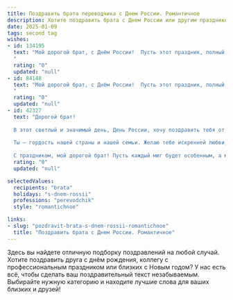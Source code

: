 ```yaml
---
title: Поздравить брата переводчика с Днем России. Романтичное
description: Хотите поздравить брата с Днем России или другим праздником? Наш ИИ создаст незабываемое поздравление, а вы обязательно выделитесь среди других.  
date: 2025-01-09
tags: second tag
wishes:
- id: 134195
  text: "Мой дорогой брат, с Днём России!  Пусть этот праздник, полный величия и красоты нашей родины, наполнит твою жизнь светом и вдохновением.  Как прекрасный цветок, распускающийся под ласковым солнцем, пусть твой талант переводчика, твой дар соединять культуры и сердца, расцветает всё ярче,  принося тебе радость и признание.  Я люблю тебя и горжусь тобой!
  "
  rating: "0"
  updated: "null"
- id: 84148
  text: "Мой дорогой брат, с Днём России!  Пусть этот праздник, полный гордости за нашу великую Родину, наполнит твоё сердце такой же необъятной любовью и теплом, как бескрайние просторы нашей страны.  Пусть твоя работа переводчика,  создающая мосты между культурами и народами, приносит тебе не только успех, но и невероятное чувство удовлетворения, как исполнение прекрасной симфонии. Люблю тебя!
  "
  rating: "0"
  updated: "null"
- id: 42327
  text: "Дорогой брат!
  
  В этот светлый и значимый день, День России, хочу поздравить тебя от всего сердца! Ты, как истинный переводчик, соединяешь не только языки, но и сердца людей. Пусть твоя жизнь будет наполнена яркими красками, как наш родной флаг, а каждый день приносит вдохновение и новые возможности.
  
  Ты — гордость нашей страны и нашей семьи. Желаю тебе искренней любви, крепкого здоровья и множества увлекательных путешествий по миру, где ты сможешь открывать новые горизонты и делиться своим талантом.
  
  С праздником, мой дорогой брат! Пусть каждый миг будет особенным, а мечты сбываются!"
  rating: "0"
  updated: "null"

selectedValues:
  recipients: "brata"
  holidays: "s-dnem-rossii"
  professions: "perevodchik"
  style: "romantichnoe"

links:
- slug: "pozdravit-brata-s-dnem-rossii-romantichnoe"
  title: "Поздравить брата с Днем России. Романтичное"
---
```


Здесь вы найдете отличную подборку поздравлений на любой случай.
Хотите поздравить друга с днём рождения, коллегу с профессиональным праздником или близких с Новым годом? У нас есть всё, чтобы сделать ваш поздравительный текст незабываемым. Выбирайте нужную категорию и находите лучшие слова для ваших близких и друзей!
